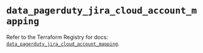 # `data_pagerduty_jira_cloud_account_mapping`

Refer to the Terraform Registry for docs: [`data_pagerduty_jira_cloud_account_mapping`](https://registry.terraform.io/providers/pagerduty/pagerduty/3.23.0/docs/data-sources/jira_cloud_account_mapping).
